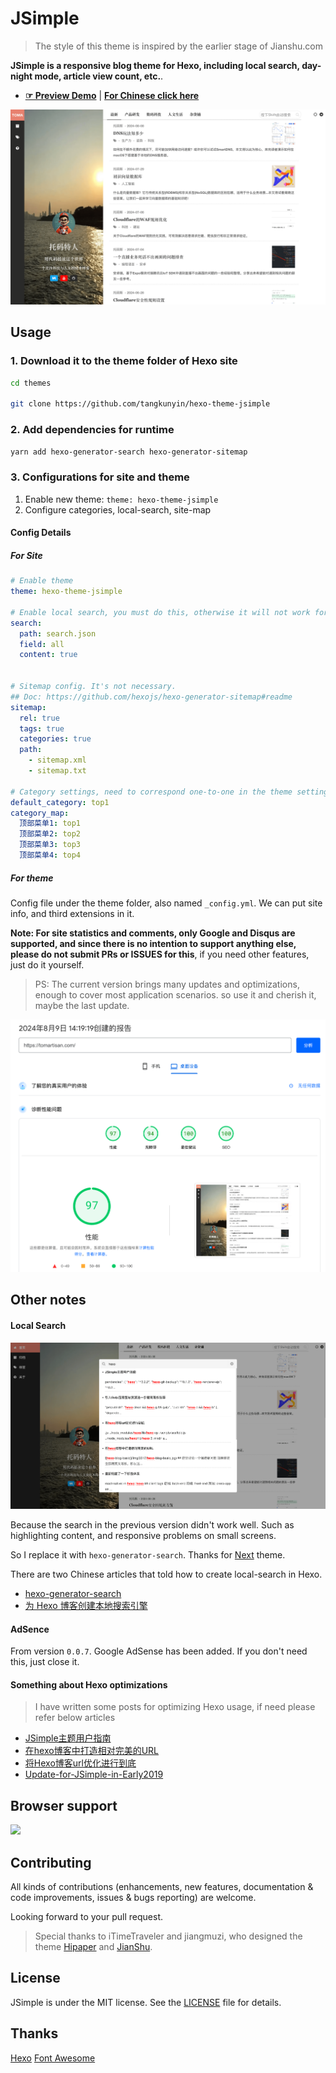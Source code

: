# JSimple

> The style of this theme is inspired by the earlier stage of Jianshu.com

**JSimple is a responsive blog theme for Hexo, including local search, day-night mode, article view count, etc.**.

- [**☞ Preview Demo**](https://tomartisan.com) | [**For Chinese click here**](https://github.com/tangkunyin/hexo-theme-jsimple/blob/master/README.zhCN.md)

![JSimple-Desktop](/source/images/JSimple-Desktop.png)


## Usage

### 1. Download it to the theme folder of Hexo site

```bash
cd themes

git clone https://github.com/tangkunyin/hexo-theme-jsimple
```
 
### 2. Add dependencies for runtime

```bash
yarn add hexo-generator-search hexo-generator-sitemap
```

### 3. Configurations for site and theme

1. Enable new theme: `theme: hexo-theme-jsimple`
2. Configure categories, local-search, site-map

#### Config Details

##### For Site

```yml
# Enable theme
theme: hexo-theme-jsimple

# Enable local search, you must do this, otherwise it will not work for search(when press 'Shift' key)
search:
  path: search.json
  field: all
  content: true
  

# Sitemap config. It's not necessary.
## Doc: https://github.com/hexojs/hexo-generator-sitemap#readme
sitemap:
  rel: true
  tags: true
  categories: true
  path:
    - sitemap.xml
    - sitemap.txt

# Category settings, need to correspond one-to-one in the theme settings. It is not recommended to have too many article categories
default_category: top1
category_map:
  顶部菜单1: top1
  顶部菜单2: top2
  顶部菜单3: top3
  顶部菜单4: top4
```


##### For theme

Config file under the theme folder, also named `_config.yml`. We can put site info, and third extensions in it.

**Note: For site statistics and comments, only Google and Disqus are supported, and since there is no intention to support anything else, please do not submit PRs or ISSUES for this**, if you need other features, just do it yourself.

> PS: The current version brings many updates and optimizations, enough to cover most application scenarios. so use it and cherish it, maybe the last update.

![JSimple-Desktop](/source/images/pagespeed-test.png)

## Other notes

#### Local Search

![JSimple-Desktop](/source/images/JSimple-Desktop-With-LocalSearch.png)

Because the search in the previous version didn't work well. Such as highlighting content, and responsive problems on small screens.

So I replace it with `hexo-generator-search`. Thanks for [Next](https://github.com/theme-next/hexo-theme-next) theme.

There are two Chinese articles that told how to create local-search in Hexo.

- [hexo-generator-search](https://github.com/wzpan/hexo-generator-search)
- [为 Hexo 博客创建本地搜索引擎](https://liam.page/2017/09/21/local-search-engine-in-Hexo-site/)


#### AdSence

From version `0.0.7`. Google AdSense has been added. If you don't need this, just close it.


#### Something about Hexo optimizations

> I have written some posts for optimizing Hexo usage, if need please refer below articles

- [JSimple主题用户指南](https://tomartisan.com/groceries/jsimple-usage/)
- [在hexo博客中打造相对完美的URL](https://tomartisan.com/groceries/hexo-perfect-link/)
- [将Hexo博客url优化进行到底](https://tomartisan.com/groceries/permalink-optimize-hexo/)
- [Update-for-JSimple-in-Early2019](https://tomartisan.com/groceries/the-update-for-jsimple-in-early2019/)

## Browser support

![](https://raw.githubusercontent.com/iTimeTraveler/hexo-theme-hipaper/master/source/preview/browser-support.png?raw=true)


## Contributing

All kinds of contributions (enhancements, new features, documentation & code improvements, issues & bugs reporting) are welcome.

Looking forward to your pull request.

> Special thanks to iTimeTraveler and jiangmuzi, who designed the theme [Hipaper](https://github.com/iTimeTraveler/hexo-theme-hipaper) and [JianShu](https://github.com/jiangmuzi/jianshu).


## License

JSimple is under the MIT license. See the [LICENSE](https://github.com/tangkunyin/hexo-theme-jsimple/blob/master/LICENSE) file for details.

## Thanks

[Hexo](https://hexo.io)
[Font Awesome](http://fontawesome.io)


